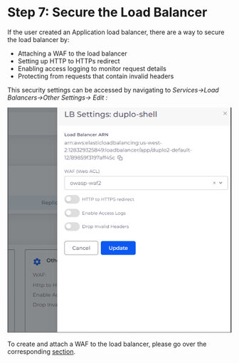 # Step 7: Secure the Load Balancer

If the user created an Application load balancer, there are a way to secure the load balancer by:

* Attaching a WAF to the load balancer
* Setting up HTTP to HTTPs redirect&#x20;
* Enabling access logging to monitor request details
* Protecting from requests that contain invalid headers

This security settings can be accessed by navigating to _Services->Load Balancers->Other Settings-> Edit :_

![](<../../../.gitbook/assets/Screen Shot 2022-05-25 at 12.20.28 PM.png>)



To create and attach a WAF to the load balancer, please go over the corresponding [section](https://docs.duplocloud.com/docs/aws/aws-services/web-application-firewall-waf).
